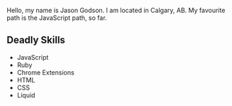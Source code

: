 Hello, my name is Jason Godson. I am located in Calgary, AB. My favourite path is the JavaScript path, so far.

## Deadly Skills
* JavaScript
* Ruby
* Chrome Extensions
* HTML
* CSS
* Liquid